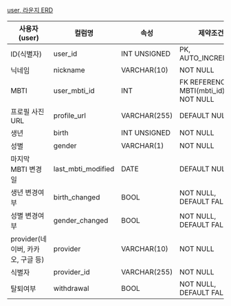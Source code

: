[user, 라운지 ERD](https://www.erdcloud.com/d/98PARD72QWATyZNbN)

| 사용자(user) | 컬럼명 | 속성 | 제약조건 |
| --- | --- | --- | --- |
| ID(식별자) | user_id | INT UNSIGNED | PK, AUTO_INCREMENT |
| 닉네임 | nickname | VARCHAR(10) | NOT NULL |
| MBTI | user_mbti_id | INT | FK REFERENCES MBTI(mbti_id), NOT NULL |
| 프로필 사진 URL | profile_url | VARCHAR(255) | DEFAULT NULL |
| 생년 | birth | INT UNSIGNED | NOT NULL |
| 성별 | gender | VARCHAR(1) | NOT NULL |
| 마지막 MBTI 변경일 | last_mbti_modified | DATE | DEFAULT NULL |
| 생년 변경여부 | birth_changed | BOOL | NOT NULL, DEFAULT FALSE |
| 성별 변경여부 | gender_changed | BOOL | NOT NULL, DEFAULT FALSE |
| provider(네이버, 카카오, 구글 등) | provider | VARCHAR(10) | NOT NULL |
| 식별자 | provider_id | VARCHAR(255) | NOT NULL |
| 탈퇴여부 | withdrawal | BOOL | NOT NULL, DEFAULT FALSE |
